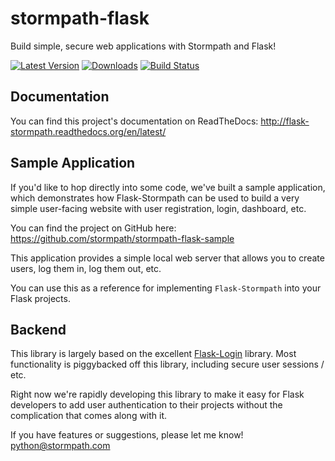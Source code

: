 # stormpath-flask

Build simple, secure web applications with Stormpath and Flask!

[![Latest Version](https://img.shields.io/pypi/v/flask-stormpath.svg)](https://pypi.python.org/pypi/Flask-Stormpath/)
[![Downloads](https://img.shields.io/pypi/dm/flask-stormpath.svg)](https://pypi.python.org/pypi/Flask-Stormpath/)
[![Build Status](https://img.shields.io/travis/stormpath/stormpath-flask.svg)](https://travis-ci.org/stormpath/stormpath-flask)


## Documentation

You can find this project's documentation on ReadTheDocs:
http://flask-stormpath.readthedocs.org/en/latest/


## Sample Application

If you'd like to hop directly into some code, we've built a sample application,
which demonstrates how Flask-Stormpath can be used to build a very simple
user-facing website with user registration, login, dashboard, etc.

You can find the project on GitHub here:
https://github.com/stormpath/stormpath-flask-sample

This application provides a simple local web server that allows you to create
users, log them in, log them out, etc.

You can use this as a reference for implementing `Flask-Stormpath` into your
Flask projects.


## Backend

This library is largely based on the excellent
[Flask-Login](http://flask-login.readthedocs.org/en/latest/) library.  Most
functionality is piggybacked off this library, including secure user sessions /
etc.

Right now we're rapidly developing this library to make it easy for Flask
developers to add user authentication to their projects without the complication
that comes along with it.

If you have features or suggestions, please let me know!
[python@stormpath.com](mailto:python@stormpath.com)
